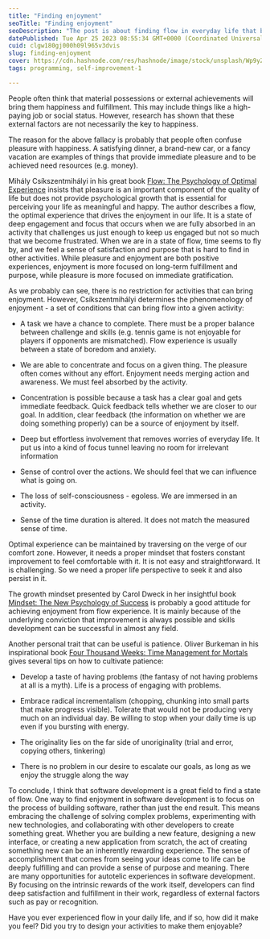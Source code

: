 ```yaml
---
title: "Finding enjoyment"
seoTitle: "Finding enjoyment"
seoDescription: "The post is about finding flow in everyday life that brings enjoyment."
datePublished: Tue Apr 25 2023 08:55:34 GMT+0000 (Coordinated Universal Time)
cuid: clgw180gj000h09l965v3dvis
slug: finding-enjoyment
cover: https://cdn.hashnode.com/res/hashnode/image/stock/unsplash/Wp9yZErodaE/upload/21e808bcf36d482b424417dbb5bc3c6a.jpeg
tags: programming, self-improvement-1

---
```


People often think that material possessions or external achievements will bring them happiness and fulfillment. This may include things like a high-paying job or social status. However, research has shown that these external factors are not necessarily the key to happiness.

The reason for the above fallacy is probably that people often confuse pleasure with happiness. A satisfying dinner, a brand-new car, or a fancy vacation are examples of things that provide immediate pleasure and to be achieved need resources (e.g. money).

Mihály Csíkszentmihályi in his great book [Flow: The Psychology of Optimal Experience](https://www.amazon.com/Flow-Psychology-Experience-Perennial-Classics/dp/0061339202) insists that pleasure is an important component of the quality of life but does not provide psychological growth that is essential for perceiving your life as meaningful and happy. The author describes a flow, the optimal experience that drives the enjoyment in our life. It is a state of deep engagement and focus that occurs when we are fully absorbed in an activity that challenges us just enough to keep us engaged but not so much that we become frustrated. When we are in a state of flow, time seems to fly by, and we feel a sense of satisfaction and purpose that is hard to find in other activities. While pleasure and enjoyment are both positive experiences, enjoyment is more focused on long-term fulfillment and purpose, while pleasure is more focused on immediate gratification.

As we probably can see, there is no restriction for activities that can bring enjoyment. However, Csíkszentmihályi determines the phenomenology of enjoyment - a set of conditions that can bring flow into a given activity:

* A task we have a chance to complete. There must be a proper balance between challenge and skills (e.g. tennis game is not enjoyable for players if opponents are mismatched). Flow experience is usually between a state of boredom and anxiety.
    
* We are able to concentrate and focus on a given thing. The pleasure often comes without any effort. Enjoyment needs merging action and awareness. We must feel absorbed by the activity.
    
* Concentration is possible because a task has a clear goal and gets immediate feedback. Quick feedback tells whether we are closer to our goal. In addition, clear feedback (the information on whether we are doing something properly) can be a source of enjoyment by itself.
    
* Deep but effortless involvement that removes worries of everyday life. It put us into a kind of focus tunnel leaving no room for irrelevant information
    
* Sense of control over the actions. We should feel that we can influence what is going on.
    
* The loss of self-consciousness - egoless. We are immersed in an activity.
    
* Sense of the time duration is altered. It does not match the measured sense of time.
    

Optimal experience can be maintained by traversing on the verge of our comfort zone. However, it needs a proper mindset that fosters constant improvement to feel comfortable with it. It is not easy and straightforward. It is challenging. So we need a proper life perspective to seek it and also persist in it.

The growth mindset presented by Carol Dweck in her insightful book [Mindset: The New Psychology of Success](https://www.amazon.com/Mindset-Psychology-Carol-S-Dweck/dp/0345472322/) is probably a good attitude for achieving enjoyment from flow experience. It is mainly because of the underlying conviction that improvement is always possible and skills development can be successful in almost any field.

Another personal trait that can be useful is patience. Oliver Burkeman in his inspirational book [Four Thousand Weeks: Time Management for Mortals](https://www.amazon.com/Four-Thousand-Weeks-Management-Mortals/dp/B08XZY5ZF7/) gives several tips on how to cultivate patience:

* Develop a taste of having problems (the fantasy of not having problems at all is a myth). Life is a process of engaging with problems.
    
* Embrace radical incrementalism (chopping, chunking into small parts that make progress visible). Tolerate that would not be producing very much on an individual day. Be willing to stop when your daily time is up even if you bursting with energy.
    
* The originality lies on the far side of unoriginality (trial and error, copying others, tinkering)
    
* There is no problem in our desire to escalate our goals, as long as we enjoy the struggle along the way
    

To conclude, I think that software development is a great field to find a state of flow. One way to find enjoyment in software development is to focus on the process of building software, rather than just the end result. This means embracing the challenge of solving complex problems, experimenting with new technologies, and collaborating with other developers to create something great. Whether you are building a new feature, designing a new interface, or creating a new application from scratch, the act of creating something new can be an inherently rewarding experience. The sense of accomplishment that comes from seeing your ideas come to life can be deeply fulfilling and can provide a sense of purpose and meaning. There are many opportunities for autotelic experiences in software development. By focusing on the intrinsic rewards of the work itself, developers can find deep satisfaction and fulfillment in their work, regardless of external factors such as pay or recognition.

Have you ever experienced flow in your daily life, and if so, how did it make you feel? Did you try to design your activities to make them enjoyable?